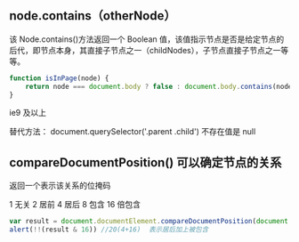 ## node.contains（otherNode）

该 Node.contains()方法返回一个 Boolean 值，该值指示节点是否是给定节点的后代，即节点本身，其直接子节点之一（childNodes），子节点直接子节点之一等等。

```js
function isInPage(node) {
	return node === document.body ? false : document.body.contains(node)
}
```

ie9 及以上

替代方法： document.querySelector('.parent .child') 不存在值是 null

## compareDocumentPosition() 可以确定节点的关系

返回一个表示该关系的位掩码

1 无关 2 居前 4 居后 8 包含 16 倍包含

```js
var result = document.documentElement.compareDocumentPosition(document.body)
alert(!!(result & 16)) //20(4+16)  表示居后加上被包含
```
